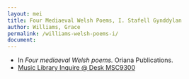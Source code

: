 ```yaml
---
layout: mei
title: Four Mediaeval Welsh Poems, I. Stafell Gynddylan
author: Williams, Grace
permalink: /williams-welsh-poems-i/
document:
---
```


- In *Four mediaeval Welsh poems.* Oriana Publications.
- <a href="https://tufts-primo.hosted.exlibrisgroup.com/permalink/f/bnf7qa/01TUN_ALMA21283969240003851" target="_blank">Music Library Inquire @ Desk MSC9300</a>
